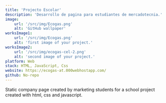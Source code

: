 ```yaml
---
title: 'Projecto Escolar'
description: 'Desarrollo de pagina para estudiantes de mercadotecnia.'
image:
    url: '/src/img/Ecogas.png'
    alt: 'GitHub wallpaper'
worksImage1:
    url: '/src/img/Ecogas.png'
    alt: 'first image of your project.'
worksImage2:
    url: '/src/img/ecogas-cel-2.png'
    alt: 'second image of your project.'
platform: Web
stack: HTML, JavaScript, Css
website: https://ecogas-at.000webhostapp.com/
github: No-repo
---
```


Static company page created by marketing students for a school project created with html, css and javascript.
